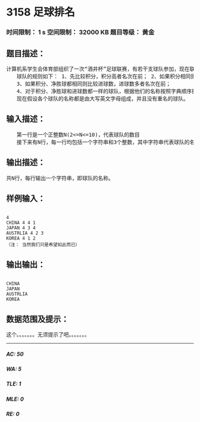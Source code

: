 # 3158 足球排名   
### 时间限制： 1 s     空间限制： 32000 KB     题目等级： 黄金  
## 题目描述：  

<pre>
计算机系学生会体育部组织了一次“酒井杯”足球联赛，有若干支球队参加，现在联赛已经圆满落幕，各队的积分、净胜球、进球数已经计算出来了，现在要你编写一个程序计算各支球队的排名，然后按照名次从高到低的顺序将各个球队的名字打印出来。  
　　球队的规则如下： 1、先比较积分，积分高者名次在前； 2、如果积分相同则比较净胜球，净胜球多者名次在前；  
　　3、如果积分、净胜球都相同则比较进球数，进球数多者名次在前；  
　　4、对于积分、净胜球和进球数都一样的球队，根据他们的名称按照字典顺序排列。  
　　现在假设各个球队的名称都是由大写英文字母组成，并且没有重名的球队。
</pre>
  
  
## 输入描述：  

<pre>
　　第一行是一个正整数N(2<=N<=10)，代表球队的数目  
　　接下来有N行，每一行均包括一个字符串和3个整数，其中字符串代表球队的名称，长度在2与20之间，3个整数依次为球队的积分，进球数和失球数，其中进球数和失球数是0到100间的整数。
</pre>
  
  
## 输出描述：  

<pre>
共N行，每行输出一个字符串，即球队的名称。
</pre>
  
  
## 样例输入：  

<pre><code>
4  
CHINA 4 4 1  
JAPAN 4 3 4  
AUSTRLIA 4 2 3  
KOREA 4 1 2
（注： 当然我们只是希望如此而已）
</code></pre>
  
  
## 输出输出：  

<pre><code>
CHINA   
JAPAN   
AUSTRLIA   
KOREA
</code></pre>
  
  
## 数据范围及提示：  

<pre>
这个。。。。。。。无须提示了吧。。。。。。。
</pre>
  
  
***  

##### AC: 50  
##### WA: 5  
##### TLE: 1  
##### MLE: 0  
##### RE: 0  
